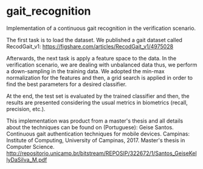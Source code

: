 # gait_recognition

Implementation of a continuous gait recognition in the verification scenario.

The first task is to load the dataset. 
We published a gait dataset called RecodGait_v1: https://figshare.com/articles/RecodGait_v1/4975028

Afterwards, the next task is apply a feature space to the data. 
In the verification scenario, we are dealing with unbalanced data thus, we perform a down-sampling in the training data.
We adopted the min-max normalization for the features and then, a grid search is applied in order to find the best parameters for a desired classifier. 

At the end, the test set is evaluated by the trained classifier and then, the results are presented considering the usual metrics in biometrics (recall, precision, etc.). 

This implementation was product from a master's thesis and all details about the techniques can be found on (Portuguese):
Geise Santos. Continuous gait authentication techniques for mobile devices. Campinas: Institute of Computing, University of Campinas, 2017. Master's thesis in Computer Science.
http://repositorio.unicamp.br/bitstream/REPOSIP/322672/1/Santos_GeiseKellyDaSilva_M.pdf
